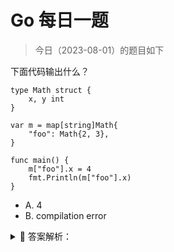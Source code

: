 # Go 每日一题

> 今日（2023-08-01）的题目如下

下面代码输出什么？

```golang
type Math struct {
	x, y int
}

var m = map[string]Math{
	"foo": Math{2, 3},
}

func main() {
	m["foo"].x = 4
	fmt.Println(m["foo"].x)
}
```

- A. 4
- B. compilation error

<details>
<summary style="cursor: pointer">🔑 答案解析：</summary>
<div>

参考答案及解析：B，编译报错 `cannot assign to struct field m["foo"].x in map`。错误原因：对于类似 `X = Y` 的赋值操作，必须知道 `X` 的地址，才能够将 `Y` 的值赋给 `X`，但 go 中的 map 的 value 本身是不可寻址的。

有两个解决办法：

- a. 使用临时变量

```golang
type Math struct {
	x, y int
}

var m = map[string]Math{
	"foo": Math{2, 3},
}

func main() {
	tmp := m["foo"]
	tmp.x = 4
	m["foo"] = tmp
	fmt.Println(m["foo"].x)
}
```

- b. 修改数据结构

```golang
type Math struct {
	x, y int
}

var m = map[string]*Math{
	"foo": &Math{2, 3},
}

func main() {
	m["foo"].x = 4
	fmt.Println(m["foo"].x)
	fmt.Printf("%#v", m["foo"])   // %#v 格式化输出详细信息
}
```

references:

- [https://blog.csdn.net/qq_36431213/article/details/82805043](https://blog.csdn.net/qq_36431213/article/details/82805043)
- [https://www.cnblogs.com/DillGao/p/7930674.html](https://www.cnblogs.com/DillGao/p/7930674.html)
- [https://haobook.readthedocs.io/zh_CN/latest/periodical/201611/zhangan.html](https://haobook.readthedocs.io/zh_CN/latest/periodical/201611/zhangan.html)
- [https://suraj.pro/post/golang_workaround/](https://suraj.pro/post/golang_workaround/)
- [https://blog.ijun.org/2017/07/cannot-assign-to-struct-field-in-map.html](https://blog.ijun.org/2017/07/cannot-assign-to-struct-field-in-map.html)

</div>
</details>
